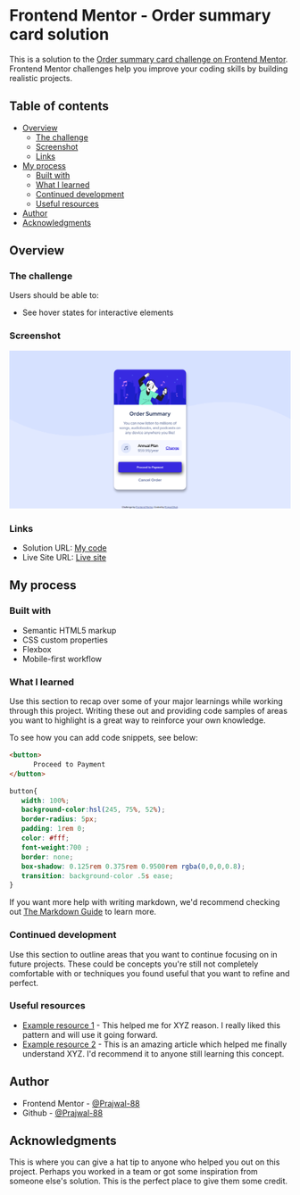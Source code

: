 # Frontend Mentor - Order summary card solution

This is a solution to the [Order summary card challenge on Frontend Mentor](https://www.frontendmentor.io/challenges/order-summary-component-QlPmajDUj). Frontend Mentor challenges help you improve your coding skills by building realistic projects. 

## Table of contents

- [Overview](#overview)
  - [The challenge](#the-challenge)
  - [Screenshot](#screenshot)
  - [Links](#links)
- [My process](#my-process)
  - [Built with](#built-with)
  - [What I learned](#what-i-learned)
  - [Continued development](#continued-development)
  - [Useful resources](#useful-resources)
- [Author](#author)
- [Acknowledgments](#acknowledgments)

## Overview

### The challenge

Users should be able to:

- See hover states for interactive elements

### Screenshot

![](./design/Screenshot.png)

### Links

- Solution URL: [My code](https://github.com/Prajwal-88/Order-Summary-Card)
- Live Site URL: [Live site](https://prajwal-88.github.io/Order-Summary-Card/)

## My process

### Built with

- Semantic HTML5 markup
- CSS custom properties
- Flexbox
- Mobile-first workflow

### What I learned

Use this section to recap over some of your major learnings while working through this project. Writing these out and providing code samples of areas you want to highlight is a great way to reinforce your own knowledge.

To see how you can add code snippets, see below:

```html
<button>
      Proceed to Payment
</button>
```
```css
button{
   width: 100%;
   background-color:hsl(245, 75%, 52%);
   border-radius: 5px;
   padding: 1rem 0;
   color: #fff;
   font-weight:700 ;
   border: none;
   box-shadow: 0.125rem 0.375rem 0.9500rem rgba(0,0,0,0.8);
   transition: background-color .5s ease;
}
```

If you want more help with writing markdown, we'd recommend checking out [The Markdown Guide](https://www.markdownguide.org/) to learn more.

### Continued development

Use this section to outline areas that you want to continue focusing on in future projects. These could be concepts you're still not completely comfortable with or techniques you found useful that you want to refine and perfect.


### Useful resources

- [Example resource 1](https://www.example.com) - This helped me for XYZ reason. I really liked this pattern and will use it going forward.
- [Example resource 2](https://www.example.com) - This is an amazing article which helped me finally understand XYZ. I'd recommend it to anyone still learning this concept.


## Author

- Frontend Mentor - [@Prajwal-88](https://www.frontendmentor.io/profile/Prajwal-88)
- Github - [@Prajwal-88](https://github.com/Prajwal-88)

## Acknowledgments

This is where you can give a hat tip to anyone who helped you out on this project. Perhaps you worked in a team or got some inspiration from someone else's solution. This is the perfect place to give them some credit.
